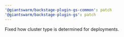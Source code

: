 ```yaml
---
'@giantswarm/backstage-plugin-gs-common': patch
'@giantswarm/backstage-plugin-gs': patch
---
```


Fixed how cluster type is determined for deployments.
